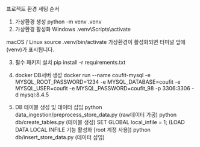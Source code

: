 프로젝트 환경 세팅 순서
1. 가상환경 생성
python -m venv .venv
2. 가상환경 활성화
Windows
.venv\Scripts\activate

macOS / Linux
source .venv/bin/activate
가상환경이 활성화되면 터미널 앞에 (venv)가 표시됩니다.

3. 필수 패키지 설치
pip install -r requirements.txt

4. docker DB서버 생성
docker run --name coufit-mysql -e MYSQL_ROOT_PASSWORD=1234 -e MYSQL_DATABASE=coufit -e MYSQL_USER=coufit -e MYSQL_PASSWORD=coufit_98 -p 3306:3306 -d mysql:8.4.5

5. DB 테이블 생성 및 데이터 삽입
python data_ingestion/preprocess_store_data.py (raw데이터 가공)
python db/create_tables.py (테이블 생성)
SET GLOBAL local_infile = 1; (LOAD DATA LOCAL INFILE 기능 활성화 [root 계정 사용])
python db/insert_store_data.py (데이터 삽입)
